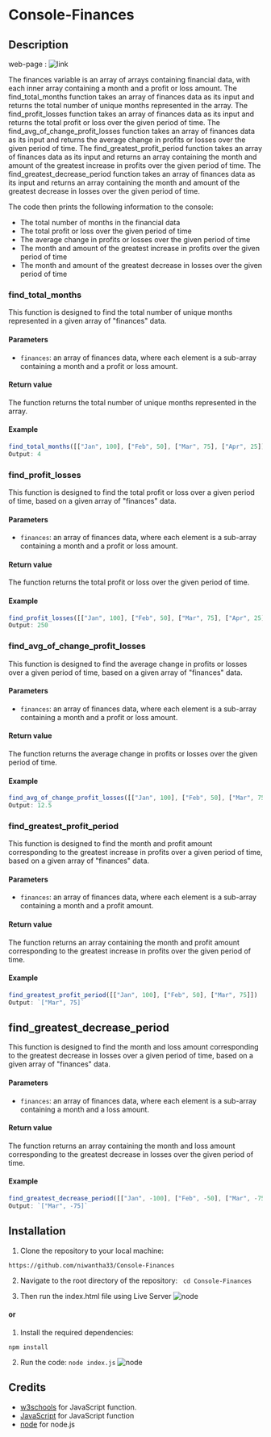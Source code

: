 # Console-Finances

## Description

web-page : ![link](https://niwantha33.github.io/Console-Finances/)

The finances variable is an array of arrays containing financial data, with each inner array containing a month and a profit or loss amount.
The find_total_months function takes an array of finances data as its input and returns the total number of unique months represented in the array.
The find_profit_losses function takes an array of finances data as its input and returns the total profit or loss over the given period of time.
The find_avg_of_change_profit_losses function takes an array of finances data as its input and returns the average change in profits or losses over the given period of time.
The find_greatest_profit_period function takes an array of finances data as its input and returns an array containing the month and amount of the greatest increase in profits over the given period of time.
The find_greatest_decrease_period function takes an array of finances data as its input and returns an array containing the month and amount of the greatest decrease in losses over the given period of time.

The code then prints the following information to the console:

- The total number of months in the financial data
- The total profit or loss over the given period of time
- The average change in profits or losses over the given period of time
- The month and amount of the greatest increase in profits over the given period of time
- The month and amount of the greatest decrease in losses over the given period of time

### find_total_months

This function is designed to find the total number of unique months represented in a given array of "finances" data.

#### Parameters
- `finances`: an array of finances data, where each element is a sub-array containing a month and a profit or loss amount.

#### Return value
The function returns the total number of unique months represented in the array.

#### Example
```JavaScript
find_total_months([["Jan", 100], ["Feb", 50], ["Mar", 75], ["Apr", 25]])
Output: 4
```



### find_profit_losses

This function is designed to find the total profit or loss over a given period of time, based on a given array of "finances" data.

#### Parameters
- `finances`: an array of finances data, where each element is a sub-array containing a month and a profit or loss amount.

#### Return value
The function returns the total profit or loss over the given period of time.

#### Example
```JavaScript
find_profit_losses([["Jan", 100], ["Feb", 50], ["Mar", 75], ["Apr", 25]])
Output: 250
```


### find_avg_of_change_profit_losses

This function is designed to find the average change in profits or losses over a given period of time, based on a given array of "finances" data.

#### Parameters
- `finances`: an array of finances data, where each element is a sub-array containing a month and a profit or loss amount.

#### Return value
The function returns the average change in profits or losses over the given period of time.

#### Example

```JavaScript
find_avg_of_change_profit_losses([["Jan", 100], ["Feb", 50], ["Mar", 75], ["Apr", 25]])
Output: 12.5
```
### find_greatest_profit_period

This function is designed to find the month and profit amount corresponding to the greatest increase in profits over a given period of time, based on a given array of "finances" data.

#### Parameters
- `finances`: an array of finances data, where each element is a sub-array containing a month and a profit amount.

#### Return value
The function returns an array containing the month and profit amount corresponding to the greatest increase in profits over the given period of time.

#### Example
```JavaScript
find_greatest_profit_period([["Jan", 100], ["Feb", 50], ["Mar", 75]])
Output: `["Mar", 75]`

```


## find_greatest_decrease_period

This function is designed to find the month and loss amount corresponding to the greatest decrease in losses over a given period of time, based on a given array of "finances" data.

#### Parameters
- `finances`: an array of finances data, where each element is a sub-array containing a month and a loss amount.

#### Return value
The function returns an array containing the month and loss amount corresponding to the greatest decrease in losses over the given period of time.

#### Example
```JavaScript
find_greatest_decrease_period([["Jan", -100], ["Feb", -50], ["Mar", -75]])
Output: `["Mar", -75]` 
```

## Installation

1. Clone the repository to your local machine:
```link
https://github.com/niwantha33/Console-Finances
```

2. Navigate to the root directory of the repository:
``` cd Console-Finances```

3.  Then run the index.html file using Live Server 
![ node ](./starter/images/chrome.png)

#### or 

1. Install the required dependencies:

```npm install```


2. Run the code:
```node index.js```
![ node ](./starter/images/node.png)

## Credits

- [w3schools](https://www.w3schools.com/js/js_functions.asp) for JavaScript function.
- [JavaScript](https://developer.mozilla.org/en-US/docs/Web/JavaScript/Guide/Functions) for JavaScript function
- [node](https://nodejs.dev/en/learn/run-nodejs-scripts-from-the-command-line/) for node.js





